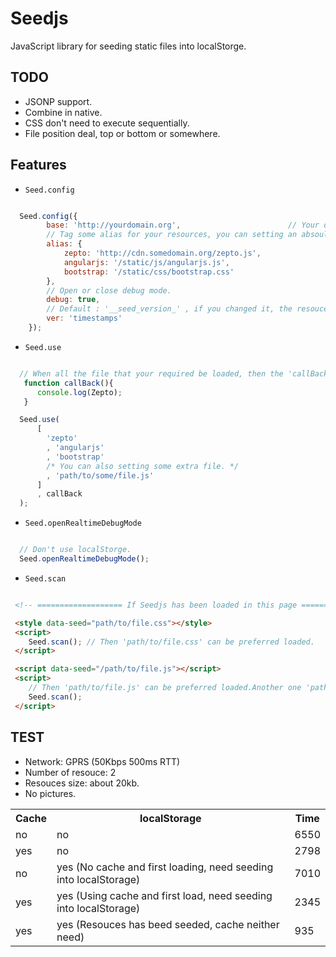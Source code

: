 # Seedjs

JavaScript library for seeding static files into localStorge.

## TODO
- JSONP support.
- Combine in native.
- CSS don't need to execute sequentially.
- File position deal, top or bottom or somewhere.

## Features

- `Seed.config`

```js

  Seed.config({
        base: 'http://yourdomain.org',                        // Your domain
        // Tag some alias for your resources, you can setting an absoultly path into it.
        alias: {
            zepto: 'http://cdn.somedomain.org/zepto.js',
            angularjs: '/static/js/angularjs.js',
            bootstrap: '/static/css/bootstrap.css'
        },
        // Open or close debug mode.
        debug: true,
        // Default : '__seed_version_' , if you changed it, the resouces in localStorge will be updated.
        ver: 'timestamps'
    });


```

- `Seed.use`

```js

  // When all the file that your required be loaded, then the 'callBack' function can be used.
   function callBack(){
      console.log(Zepto);
   }

  Seed.use(
      [
        'zepto'
        , 'angularjs'
        , 'bootstrap'
        /* You can also setting some extra file. */
        , 'path/to/some/file.js'
      ]
      , callBack
  );

```

- `Seed.openRealtimeDebugMode`

```js

  // Don't use localStorge.
  Seed.openRealtimeDebugMode();


```

- `Seed.scan`

```html

 <!-- =================== If Seedjs has been loaded in this page =================== -->

 <style data-seed="path/to/file.css"></style>
 <script>
    Seed.scan(); // Then 'path/to/file.css' can be preferred loaded.
 </script>

 <script data-seed="/path/to/file.js"></script>
 <script>
    // Then 'path/to/file.js' can be preferred loaded.Another one 'path/to/file.css' will not be used twice.
    Seed.scan();
 </script>


```

## TEST

- Network: GPRS (50Kbps 500ms RTT)
- Number of resouce: 2
- Resouces size: about 20kb.
- No pictures.

<table>
  <tr>
    <th> Cache </th>
    <th> localStorage </th>
    <th> Time </th>
  </tr>
  <tr>
    <td> no </td>
    <td> no </td>
    <td> 6550 </td>
  </tr>
  <tr>
    <td> yes </td>
    <td> no </td>
    <td> 2798 </td>
  </tr>
  <tr>
    <td> no </td>
    <td> yes (No cache and first loading, need seeding into localStorage) </td>
    <td> 7010 </td>
  </tr>
  <tr>
    <td> yes </td>
    <td> yes (Using cache and first load, need seeding into localStorage) </td>
    <td> 2345 </td>
  </tr>
  <tr>
    <td> yes </td>
    <td> yes (Resouces has beed seeded, cache neither need)</td>
    <td> 935 </td>
  </tr>
</table>




